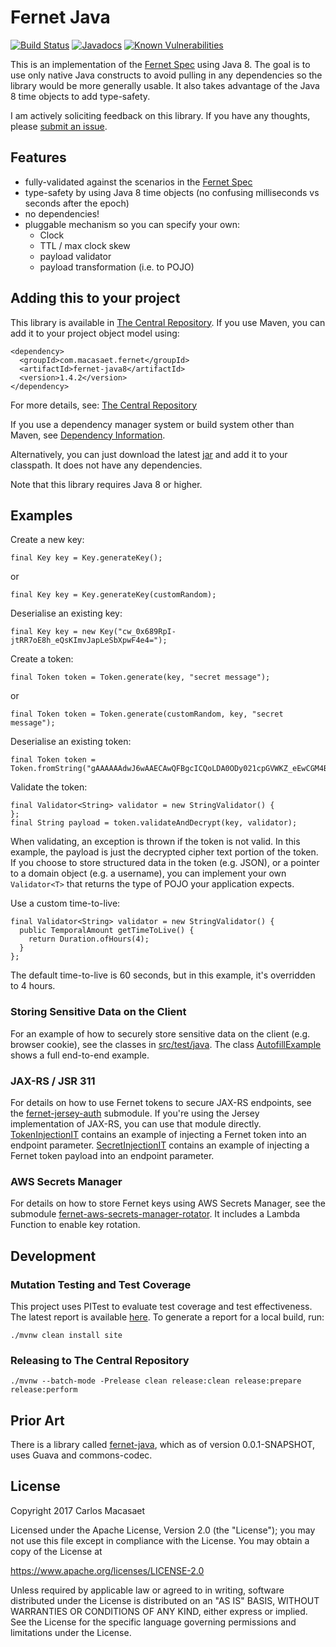 # Fernet Java

[![Build Status](https://travis-ci.com/l0s/fernet-java8.svg?branch=master)](https://travis-ci.com/l0s/fernet-java8)
[![Javadocs](https://javadoc.io/badge/com.macasaet.fernet/fernet-java8.svg)](https://javadoc.io/doc/com.macasaet.fernet/fernet-java8)
[![Known Vulnerabilities](https://snyk.io/test/github/l0s/fernet-java8/badge.svg?targetFile=pom.xml)](https://snyk.io/test/github/l0s/fernet-java8?targetFile=pom.xml)

This is an implementation of the
[Fernet Spec](https://github.com/fernet/spec) using Java 8.
The goal is to use only native Java constructs to avoid pulling in any
dependencies so the library would be more generally usable. It also takes
advantage of the Java 8 time objects to add type-safety.

I am actively soliciting feedback on this library. If you have any thoughts,
please [submit an issue](https://github.com/l0s/fernet-java8/issues).

## Features
* fully-validated against the scenarios in the [Fernet Spec](https://github.com/fernet/spec)
* type-safety by using Java 8 time objects (no confusing milliseconds vs seconds after the epoch)
* no dependencies!
* pluggable mechanism so you can specify your own:
    * Clock
    * TTL / max clock skew
    * payload validator
    * payload transformation (i.e. to POJO)

## Adding this to your project

This library is available in
[The Central Repository](https://repo1.maven.org/maven2/com/macasaet/fernet/fernet-java8/).
If you use Maven, you can add it to your project object model using:

    <dependency>
      <groupId>com.macasaet.fernet</groupId>
      <artifactId>fernet-java8</artifactId>
      <version>1.4.2</version>
    </dependency>

For more details, see: 
[The Central Repository](https://search.maven.org/#search%7Cga%7C1%7Cg%3A%22com.macasaet.fernet%22%20AND%20a%3A%22fernet-java8%22)

If you use a dependency manager system or build system other than Maven, see
[Dependency Information](https://l0s.github.io/fernet-java8/fernet-java8/dependency-info.html).

Alternatively, you can just download the latest
[jar](https://github.com/l0s/fernet-java8/releases) and add it to your
classpath. It does not have any dependencies.

Note that this library requires Java 8 or higher.

## Examples

Create a new key:

    final Key key = Key.generateKey();

or

    final Key key = Key.generateKey(customRandom);

Deserialise an existing key:

    final Key key = new Key("cw_0x689RpI-jtRR7oE8h_eQsKImvJapLeSbXpwF4e4=");

Create a token:

    final Token token = Token.generate(key, "secret message");

or

    final Token token = Token.generate(customRandom, key, "secret message");

Deserialise an existing token:

    final Token token = Token.fromString("gAAAAAAdwJ6wAAECAwQFBgcICQoLDA0ODy021cpGVWKZ_eEwCGM4BLLF_5CV9dOPmrhuVUPgJobwOz7JcbmrR64jVmpU4IwqDA==");

Validate the token:

    final Validator<String> validator = new StringValidator() {
    };
    final String payload = token.validateAndDecrypt(key, validator);

When validating, an exception is thrown if the token is not valid.  In this
example, the payload is just the decrypted cipher text portion of the token.
If you choose to store structured data in the token (e.g. JSON), or a
pointer to a domain object (e.g. a username), you can implement your own
`Validator<T>` that returns the type of POJO your application expects.

Use a custom time-to-live:

    final Validator<String> validator = new StringValidator() {
      public TemporalAmount getTimeToLive() {
        return Duration.ofHours(4);
      }
    };

The default time-to-live is 60 seconds, but in this example, it's
overridden to 4 hours.

### Storing Sensitive Data on the Client

For an example of how to securely store sensitive data on the client (e.g. browser cookie), see the classes in
[src/test/java](https://github.com/l0s/fernet-java8/tree/master/fernet-java8/src/test/java/com/macasaet/fernet/example/autofill). The class 
[AutofillExample](https://github.com/l0s/fernet-java8/blob/master/fernet-java8/src/test/java/com/macasaet/fernet/example/autofill/AutofillExampleIT.java) 
shows a full end-to-end example.

### JAX-RS / JSR 311

For details on how to use Fernet tokens to secure JAX-RS endpoints, see
the
[fernet-jersey-auth](https://github.com/l0s/fernet-java8/tree/master/fernet-jersey-auth)
submodule. If you're using the Jersey implementation of JAX-RS, you can
use that module directly.
[TokenInjectionIT](https://github.com/l0s/fernet-java8/blob/master/fernet-jersey-auth/src/test/java/com/macasaet/fernet/jersey/example/tokeninjection/TokenInjectionIT.java)
contains an example of injecting a Fernet token into an endpoint
parameter.
[SecretInjectionIT](https://github.com/l0s/fernet-java8/blob/master/fernet-jersey-auth/src/test/java/com/macasaet/fernet/jersey/example/secretinjection/SecretInjectionIT.java)
contains an example of injecting a Fernet token payload into an
endpoint parameter.

### AWS Secrets Manager

For details on how to store Fernet keys using AWS Secrets Manager, see
the submodule
[fernet-aws-secrets-manager-rotator](https://github.com/l0s/fernet-java8/tree/master/fernet-aws-secrets-manager-rotator).
It includes a Lambda Function to enable key rotation.

## Development

### Mutation Testing and Test Coverage

This project uses PITest to evaluate test coverage and test effectiveness.
The latest report is available [here](https://l0s.github.io/fernet-java8/fernet-java8/pit-reports/index.html).
To generate a report for a local build, run:

    ./mvnw clean install site

### Releasing to The Central Repository

    ./mvnw --batch-mode -Prelease clean release:clean release:prepare release:perform

## Prior Art

There is a library called
[fernet-java](https://github.com/trancee/fernet-java/), which as of version
0.0.1-SNAPSHOT, uses Guava and commons-codec.

## License

   Copyright 2017 Carlos Macasaet

   Licensed under the Apache License, Version 2.0 (the "License");
   you may not use this file except in compliance with the License.
   You may obtain a copy of the License at

   https://www.apache.org/licenses/LICENSE-2.0

   Unless required by applicable law or agreed to in writing, software
   distributed under the License is distributed on an "AS IS" BASIS,
   WITHOUT WARRANTIES OR CONDITIONS OF ANY KIND, either express or implied.
   See the License for the specific language governing permissions and
   limitations under the License.
